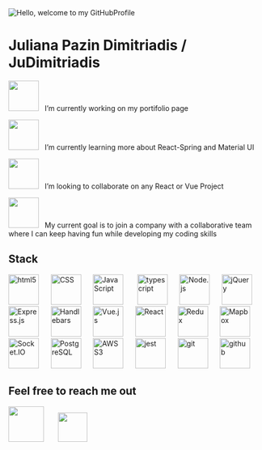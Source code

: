 <img src='/GitProfileGif.gif' alt="Hello, welcome to my GitHubProfile" />



# Juliana Pazin Dimitriadis / JuDimitriadis

<img src='https://cdn-icons.flaticon.com/png/128/2098/premium/2098255.png?token=exp=1659527627~hmac=b58f152f3302ac4eed81a9c515081469' height=60 width=60/> &nbsp; I’m currently working on my portifolio page

<img src='https://cdn-icons-png.flaticon.com/128/2490/2490396.png' height=60 width=60/> &nbsp; I’m currently learning more about React-Spring and Material UI

<img src="https://cdn-icons-png.flaticon.com/128/1534/1534938.png" height=60 width=60/> &nbsp; I’m looking to collaborate on any React or Vue Project

<img src="https://cdn-icons-png.flaticon.com/128/3077/3077054.png" height=60 width=60/> &nbsp; My current goal is to join a company with a collaborative team where I can keep having fun while developing my coding skills


## Stack



[<img alt="html5" src="https://simpleicons.org/icons/html5.svg" width=60 heigth=60>](https://html.spec.whatwg.org/multipage/) &nbsp;&nbsp;&nbsp;&nbsp;
[<img alt="CSS" src="https://simpleicons.org/icons/css3.svg" width=60 heigth=60>](https://www.w3.org/Style/CSS/Overview.en.html) &nbsp;&nbsp;&nbsp;&nbsp;
[<img alt="JavaScript" src="https://simpleicons.org/icons/javascript.svg" width=60 heigth=60>](https://www.javascript.com/) &nbsp;&nbsp;&nbsp;&nbsp;&nbsp;
[<img alt="typescript" src='https://simpleicons.org/icons/typescript.svg' width=60 heigth=60>](https://www.typescriptlang.org/) &nbsp;&nbsp;&nbsp;&nbsp;
[<img alt="Node.js" src="https://simpleicons.org/icons/nodedotjs.svg" width=60 heigth=60>](https://nodejs.org/en/) &nbsp;&nbsp;&nbsp;&nbsp;
[<img alt="jQuery" src="https://simpleicons.org/icons/jquery.svg" width=60 heigth=60>](https://jquery.com/) &nbsp;&nbsp;&nbsp;&nbsp;
[<img alt="Express.js" src="https://simpleicons.org/icons/express.svg" width=60 heigth=60>](https://expressjs.com/) &nbsp;&nbsp;&nbsp;&nbsp;
[<img alt="Handlebars" src="https://simpleicons.org/icons/handlebarsdotjs.svg" width=60 heigth=60>](https://handlebarsjs.com/) &nbsp;&nbsp;&nbsp;&nbsp;
[<img alt="Vue.js" src="https://simpleicons.org/icons/vuedotjs.svg" width=60 heigth=60>](https://vuejs.org/) &nbsp;&nbsp;&nbsp;&nbsp;
[<img alt="React" src="https://simpleicons.org/icons/react.svg" width=60 heigth=60>](https://reactjs.org/) &nbsp;&nbsp;&nbsp;&nbsp; 
[<img alt="Redux" src="https://simpleicons.org/icons/redux.svg" width=60 heigth=60>](https://redux.js.org/) &nbsp;&nbsp;&nbsp;&nbsp; 
[<img alt="Mapbox" src="https://simpleicons.org/icons/mapbox.svg" width=60 heigth=60>](https://www.mapbox.com/) &nbsp;&nbsp;&nbsp;&nbsp; 
[<img alt="Socket.IO" src="https://simpleicons.org/icons/socketdotio.svg" width=60 heigth=60>](https://socket.io/) &nbsp;&nbsp;&nbsp;&nbsp; 
[<img alt="PostgreSQL" src="https://simpleicons.org/icons/postgresql.svg" width=60 heigth=60>](https://www.postgresql.org/) &nbsp;&nbsp;&nbsp;&nbsp; 
[<img alt="AWS S3" src="https://simpleicons.org/icons/amazons3.svg" width=60 heigth=60>](https://aws.amazon.com/s3/?nc2=h_ql_prod_fs_s3) &nbsp;&nbsp;&nbsp;&nbsp;
[<img alt="jest" src="https://simpleicons.org/icons/jest.svg" width=60 heigth=60>](https://jestjs.io/) &nbsp;&nbsp;&nbsp;&nbsp;
[<img alt="git" src="https://simpleicons.org/icons/git.svg" width=60 heigth=60>](https://git-scm.com/) &nbsp;&nbsp;&nbsp;&nbsp;
[<img alt="github" src="https://simpleicons.org/icons/github.svg"  width=60 heigth=60>](https://github.com/) &nbsp;&nbsp;&nbsp;&nbsp;



## Feel free to reach me out


[<img src="https://cdn-icons.flaticon.com/png/128/3296/premium/3296464.png?token=exp=1659526942~hmac=bf0d0291b6f9937e8d411cc84da9d4f0" height=70/>](mailto:julianaspdimitriadis@gmail.com) &nbsp;&nbsp;&nbsp;&nbsp;&nbsp;
[<img src="https://cdn-icons-png.flaticon.com/128/1383/1383262.png" height=58/>](https://www.linkedin.com/in/julianaspdimitriadis/)




